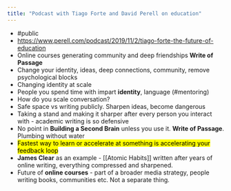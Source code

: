 ```yaml
---
title: "Podcast with Tiago Forte and David Perell on education"
---
```


- #public<span id='QMb2RqSyg'/>
- https://www.perell.com/podcast/2019/11/2/tiago-forte-the-future-of-education<span id='Jex6WgQU-'/>
- Online courses generating community and deep friendships **Write of Passage**<span id='y9TTGw3UC'/>
- Change your identity, ideas, deep connections, community, remove psychological blocks<span id='8WS0i6TXp'/>
- Changing identity at scale<span id='A5x0BUIEE'/>
- People you spend time with impart **identity**, language (#mentoring)<span id='VtL8YdVkf'/>
- How do you scale conversation?<span id='Hx892UDTq'/>
- Safe space vs writing publicly. Sharpen ideas, become dangerous<span id='5aMbIc3z2'/>
- Taking a stand and making it sharper after every person you interact with - academic writing is so defensive<span id='H-x5HJMF4'/>
- No point in **Building a Second Brain** unless you use it. **Write of Passage**. Plumbing without water<span id='2bdlj27GC'/>
- &#8203;<mark>Fastest way to learn or accelerate at something is accelerating your feedback loop</mark><span id='aWZZWIJwI'/>
- **James Clear** as an example - [[Atomic Habits]] written after years of online writing, everything compressed and sharpened.<span id='7jJdHH9Dm'/>
- Future of **online courses** - part of a broader media strategy, people writing books, communities etc. Not a separate thing.<span id='3oXq5ADP_'/>
